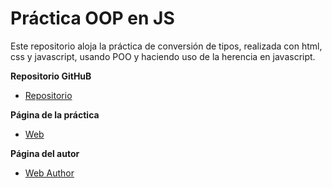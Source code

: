 # Práctica OOP en JS

Este repositorio aloja la práctica de conversión de tipos, realizada con html, css y javascript, usando POO y haciendo uso de la herencia en javascript.


**Repositorio GitHuB**

* [Repositorio](https://github.com/alu0100502923/object-oriented-programming-in-js-juan-fran/)

**Página de la práctica**

* [Web]()

**Página del autor**

* [Web Author]()
